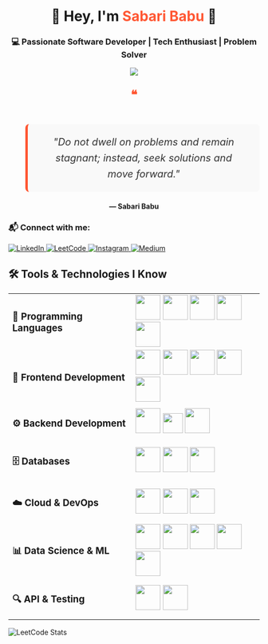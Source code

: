 <h1 align="center">🚀 Hey, I'm <span style="color:#ff5733;">Sabari Babu</span> 👋</h1>
<h3 align="center">💻 Passionate Software Developer | Tech Enthusiast | Problem Solver</h3>

<p align="center">
  <img src="https://readme-typing-svg.herokuapp.com?font=Fira+Code&weight=600&size=22&pause=1000&color=FFD700&center=true&vCenter=true&width=700&lines=Think.+Build.+Optimize.+Repeat.;Turning+complex+problems+into+simple+solutions.;Adapt.+Overcome.+Excel.;Every+bug+is+a+lesson,+not+a+problem.;Code+with+purpose,+build+with+passion.">
</p>


<div align="center">
    <p style="font-size: 24px; font-weight: bold; color: #ff5733;">❝</p>
    <blockquote style="border-left: 5px solid #ff5733; padding: 20px 30px; font-style: italic; background: #f9f9f9; color: #333; display: inline-block; max-width: 600px; border-radius: 8px; font-size: 20px; line-height: 1.6; text-align: center;">
        "Do not dwell on problems and remain stagnant; instead, seek solutions and move forward."
    </blockquote>
    <br>
    <b>— Sabari Babu</b>
</div>



<h3 align="left">📬 Connect with me:</h3>

<p align="left">
  <a href="https://linkedin.com/in/sabaribabu" target="_blank">
    <img src="https://img.shields.io/badge/LinkedIn-%230077B5.svg?style=for-the-badge&logo=linkedin&logoColor=white" alt="LinkedIn">
  </a>
  <a href="https://www.leetcode.com/sabari12345" target="_blank">
    <img src="https://img.shields.io/badge/LeetCode-%23FFA116.svg?style=for-the-badge&logo=leetcode&logoColor=white" alt="LeetCode">
  </a>
  <a href="https://www.instagram.com/sabari_royal_odyssey" target="_blank">
    <img src="https://img.shields.io/badge/Instagram-%23E4405F.svg?style=for-the-badge&logo=instagram&logoColor=white" alt="Instagram">
  </a>
  <a href="https://medium.com/@sabaribabu2468" target="_blank">
    <img src="https://img.shields.io/badge/Medium-%23000000.svg?style=for-the-badge&logo=medium&logoColor=white" alt="Medium">
  </a>
</p>


<h2 align="left">🛠️ Tools & Technologies I Know</h2>

<table>
  <tr>
    <td><h3>🚀 Programming Languages</h3></td>
    <td>
      <img height="50" src="https://img.icons8.com/color/48/000000/c-programming.png" />
      <img height="50" src="https://img.icons8.com/color/48/000000/java-coffee-cup-logo.png" />
      <img height="50" src="https://img.icons8.com/color/48/000000/python.png" />
      <img height="50" src="https://img.icons8.com/color/48/000000/javascript.png" />
      <img height="50" src="https://img.icons8.com/color/48/000000/typescript.png" />
    </td>
  </tr>

  <tr>
    <td><h3>🎨 Frontend Development</h3></td>
    <td>
      <img height="50" src="https://img.icons8.com/color/48/000000/html-5.png" />
      <img height="50" src="https://img.icons8.com/color/48/000000/css3.png" />
      <img height="50" src="https://img.icons8.com/color/48/000000/tailwindcss.png" />
      <img height="50" src="https://img.icons8.com/color/48/000000/react-native.png" />
      <img height="50" src="https://img.icons8.com/color/48/000000/figma.png" />
    </td>
  </tr>

  <tr>
    <td><h3>⚙️ Backend Development</h3></td>
    <td>
      <img height="50" src="https://img.icons8.com/color/48/000000/nodejs.png" />
      <img height="40" src="https://miro.medium.com/v2/resize:fit:1400/1*xiQpjODdxfECsMC8qReOhQ.png" />
      <img height="50" src="https://img.icons8.com/color/48/000000/django.png" />
    </td>
  </tr>

  <tr>
    <td><h3>🗄️ Databases</h3></td>
    <td>
      <img height="50" src="https://img.icons8.com/color/48/000000/mysql-logo.png" />
      <img height="50" src="https://img.icons8.com/color/48/000000/postgreesql.png" />
      <img height="50" src="https://img.icons8.com/color/48/000000/mongodb.png" />
    </td>
  </tr>

  <tr>
    <td><h3>☁️ Cloud & DevOps</h3></td>
    <td>
      <img height="50" src="https://img.icons8.com/color/48/000000/amazon-web-services.png" />
      <img height="50" src="https://img.icons8.com/color/48/000000/git.png" />
      <img height="50" src="https://img.icons8.com/color/48/000000/firebase.png" />
    </td>
  </tr>

  <tr>
    <td><h3>📊 Data Science & ML</h3></td>
    <td>
      <img height="50" src="https://img.icons8.com/color/48/000000/pandas.png" />
      <img height="50" src="https://img.icons8.com/color/48/000000/tensorflow.png" />
      <img height="50" src="https://img.icons8.com/color/48/000000/opencv.png" />
      <img height="50" src="https://upload.wikimedia.org/wikipedia/commons/thumb/0/05/Scikit_learn_logo_small.svg/2560px-Scikit_learn_logo_small.svg.png" />
      <img height="50" src="https://encrypted-tbn0.gstatic.com/images?q=tbn:ANd9GcTQQU_cMEYjWTLxbXyz_j9lRfBEKz0BZLnfk80x7S06qdTF_V8Y3TrGqeEPlUiL7EdrlA&usqp=CAU" />
    </td>
  </tr>

  <tr>
    <td><h3>🔍 API & Testing</h3></td>
    <td>
      <img height="50" src="https://img.icons8.com/color/48/000000/graphql.png" />
      <img height="50" src="https://res.cloudinary.com/postman/image/upload/t_team_logo/v1629869194/team/2893aede23f01bfcbd2319326bc96a6ed0524eba759745ed6d73405a3a8b67a8" />
    </td>
  </tr>
</table>


<!-- Repeat for other categories -->


![LeetCode Stats](https://leetcard.jacoblin.cool/sabari12345?theme=dark&font=ABeeZee&ext=heatmap)

